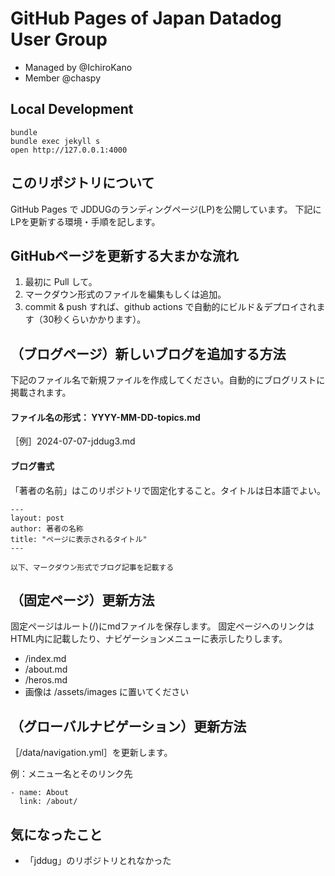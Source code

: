 # GitHub Pages of Japan Datadog User Group

- Managed by @IchiroKano
- Member @chaspy

## Local Development

```
bundle
bundle exec jekyll s
open http://127.0.0.1:4000
```

## このリポジトリについて

GitHub Pages で JDDUGのランディングページ(LP)を公開しています。
下記にLPを更新する環境・手順を記します。

## GitHubページを更新する大まかな流れ

1. 最初に Pull して。
2. マークダウン形式のファイルを編集もしくは追加。
3. commit & push すれば、github actions で自動的にビルド＆デプロイされます（30秒くらいかかります）。

## （ブログページ）新しいブログを追加する方法
下記のファイル名で新規ファイルを作成してください。自動的にブログリストに掲載されます。

#### ファイル名の形式： YYYY-MM-DD-topics.md
 ［例］2024-07-07-jddug3.md

#### ブログ書式

「著者の名前」はこのリポジトリで固定化すること。タイトルは日本語でよい。

```
---
layout: post
author: 著者の名称
title: "ページに表示されるタイトル"
---

以下、マークダウン形式でブログ記事を記載する
```


## （固定ページ）更新方法
固定ページはルート(/)にmdファイルを保存します。
固定ページへのリンクはHTML内に記載したり、ナビゲーションメニューに表示したりします。

- /index.md
- /about.md
- /heros.md
- 画像は /assets/images に置いてください

## （グローバルナビゲーション）更新方法

［/data/navigation.yml］を更新します。

例：メニュー名とそのリンク先
```
- name: About
  link: /about/
```


## 気になったこと

- 「jddug」のリポジトリとれなかった

